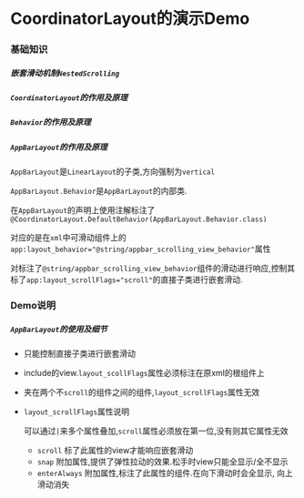 # CoordinatorLayout的演示Demo

### 基础知识
##### 嵌套滑动机制`NestedScrolling`
##### `CoordinatorLayout`的作用及原理
##### `Behavior`的作用及原理
##### `AppBarLayout`的作用及原理
`AppBarLayout`是`LinearLayout`的子类,方向强制为`vertical`

`AppBarLayout.Behavior`是`AppBarLayout`的内部类.

在`AppBarLayout`的声明上使用注解标注了`@CoordinatorLayout.DefaultBehavior(AppBarLayout.Behavior.class)`

对应的是在`xml`中可滑动组件上的`app:layout_behavior="@string/appbar_scrolling_view_behavior"`属性

对标注了`@string/appbar_scrolling_view_behavior`组件的滑动进行响应,控制其标了`app:layout_scrollFlags="scroll"`的直接子类进行嵌套滑动.
### Demo说明
##### `AppBarLayout`的使用及细节
* 只能控制直接子类进行嵌套滑动
* include的view.`layout_scollFlags`属性必须标注在原xml的根组件上
* 夹在两个不`scroll`的组件之间的组件,`layout_scrollFlags`属性无效
* `layout_scrollFlags`属性说明

    可以通过`|`来多个属性叠加,`scroll`属性必须放在第一位,没有则其它属性无效
    * `scroll` 标了此属性的view才能响应嵌套滑动
    * `snap` 附加属性,提供了弹性拉动的效果.松手时view只能全显示/全不显示
    * `enterAlways` 附加属性,标注了此属性的组件.在向下滑动时会全显示,
    向上滑动消失


